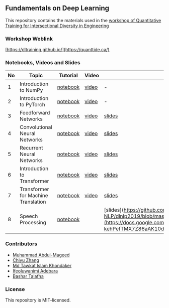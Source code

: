 ## Fundamentals on Deep Learning
This repository contains the materials used in the [workshop of Quantitative Training for Intersectional Diversity in Engineering](https://quanttide.ca/) 

### Workshop Weblink
[https://dltraining.github.io/](https://quanttide.ca/)

### Notebooks, Videos and Slides
| No | Topic | Tutorial | Video | Slides |
|---|---|---|---|---|
| 1 | Introduction to NumPy | [notebook](numpy_tutorial.ipynb) | [video](https://www.youtube.com/watch?v=M-owYda4_vw) | - |
| 2 | Introduction to PyTorch | [notebook](pytorch_tutorial.ipynb) | [video](https://www.youtube.com/watch?v=Yg3AIMqlOu8&t=13s) | - |
| 3 | Feedforward Networks | [notebook](Feedforward.ipynb) | [video](https://www.youtube.com/watch?v=pdNAMwmxvH4) | [slides](https://github.com/UBC-NLP/dlnlp2019/blob/master/slides/feedforward_nets.pdf) |
| 4 | Convolutional Neural Networks | [notebook](CNN.ipynb) | [video](https://www.youtube.com/watch?v=aeBQoP7Q2RI) | [slides](https://github.com/UBC-NLP/dlnlp2019/blob/master/slides/CNNs.pdf) | 
| 5 | Recurrent Neural Networks | [notebook](RNN.ipynb) | [video](https://www.youtube.com/watch?v=kh89gBfnVdY&t=13s) | [slides](https://github.com/UBC-NLP/dlnlp2019/blob/master/slides/RNN.pdf) |
| 6 | Introduction to Transformer | [notebook](transformer_intro_tutorial.ipynb) | [video](https://www.youtube.com/watch?v=5qX2Ua7lPCM) | [slides](https://github.com/UBC-NLP/dlnlp2019/blob/master/slides/transformer.pdf) |
| 7 | Transformer for Machine Translation | [notebook](transformer_mt_tutorial.ipynb) | [video](https://www.youtube.com/watch?v=RjAt7qoP1pQ) | [slides](https://github.com/UBC-NLP/dlnlp2019/blob/master/slides/transformer.pdf) |
| 8 | Speech Processing | [notebook](speech_tutorial.ipynb) |  | [slides](https://github.com/UBC-NLP/dlnlp2019/blob/master/slides/transformer.pdf](https://docs.google.com/presentation/d/1aHVRcX7D2ExzA2-kehPefTMX7Z86aAK10d-GxoHQiPc/edit?usp=sharing) |

### Contributors
* [Muhammad Abdul-Mageed](https://mageed.arts.ubc.ca/)
* [Chiyu Zhang](https://chiyuzhang94.github.io/)
* [Md Tawkat Islam Khondaker](https://sites.google.com/view/tawkat)
* [Ifeoluwanimi Adebara]()
* [Bashar Talafha](https://bashartalafha.github.io/)

### License
This repository is MIT-licensed.
